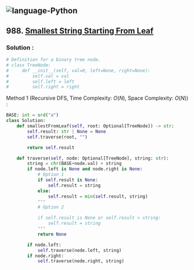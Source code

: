 ![language-Python](https://img.shields.io/badge/Python-ffd43b?style=for-the-badge&logo=PYTHON)
---

## 988. [Smallest String Starting From Leaf](https://leetcode.com/problems/smallest-string-starting-from-leaf)

### Solution :

```python
# Definition for a binary tree node.
# class TreeNode:
#     def __init__(self, val=0, left=None, right=None):
#         self.val = val
#         self.left = left
#         self.right = right
```

Method 1 (Recursive DFS, Time Complexity: $O(N)$, Space Complexity: $O(N)$) :
```python
BASE: int = ord("a")
class Solution:
    def smallestFromLeaf(self, root: Optional[TreeNode]) -> str:
        self.result: str | None = None
        self.traverse(root, "")

        return self.result

    def traverse(self, node: Optional[TreeNode], string: str):
        string = chr(BASE+node.val) + string
        if node.left is None and node.right is None:
            # Option 1
            if self.result is None:
                self.result = string
            else:
                self.result = min(self.result, string)
            """
            # Option 2

            if self.result is None or self.result > string:
                self.result = string
            """
            return None

        if node.left:
            self.traverse(node.left, string)
        if node.right:
            self.traverse(node.right, string)
```
